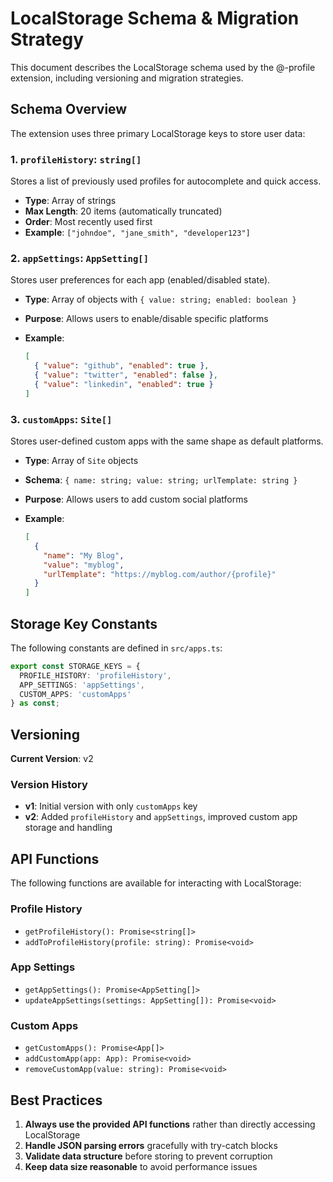 # LocalStorage Schema & Migration Strategy

This document describes the LocalStorage schema used by the @-profile extension, including versioning and migration strategies.

## Schema Overview

The extension uses three primary LocalStorage keys to store user data:

### 1. `profileHistory`: `string[]`

Stores a list of previously used profiles for autocomplete and quick access.

- **Type**: Array of strings
- **Max Length**: 20 items (automatically truncated)
- **Order**: Most recently used first
- **Example**: `["johndoe", "jane_smith", "developer123"]`

### 2. `appSettings`: `AppSetting[]`

Stores user preferences for each app (enabled/disabled state).

- **Type**: Array of objects with `{ value: string; enabled: boolean }`
- **Purpose**: Allows users to enable/disable specific platforms
- **Example**:

  ```json
  [
    { "value": "github", "enabled": true },
    { "value": "twitter", "enabled": false },
    { "value": "linkedin", "enabled": true }
  ]
  ```

### 3. `customApps`: `Site[]`

Stores user-defined custom apps with the same shape as default platforms.

- **Type**: Array of `Site` objects
- **Schema**: `{ name: string; value: string; urlTemplate: string }`
- **Purpose**: Allows users to add custom social platforms
- **Example**:

  ```json
  [
    {
      "name": "My Blog",
      "value": "myblog",
      "urlTemplate": "https://myblog.com/author/{profile}"
    }
  ]
  ```

## Storage Key Constants

The following constants are defined in `src/apps.ts`:

```typescript
export const STORAGE_KEYS = {
  PROFILE_HISTORY: 'profileHistory',
  APP_SETTINGS: 'appSettings',
  CUSTOM_APPS: 'customApps'
} as const;
```

## Versioning

**Current Version**: v2

### Version History

- **v1**: Initial version with only `customApps` key
- **v2**: Added `profileHistory` and `appSettings`, improved custom app storage and handling

## API Functions

The following functions are available for interacting with LocalStorage:

### Profile History

- `getProfileHistory(): Promise<string[]>`
- `addToProfileHistory(profile: string): Promise<void>`

### App Settings

- `getAppSettings(): Promise<AppSetting[]>`
- `updateAppSettings(settings: AppSetting[]): Promise<void>`

### Custom Apps

- `getCustomApps(): Promise<App[]>`
- `addCustomApp(app: App): Promise<void>`
- `removeCustomApp(value: string): Promise<void>`

## Best Practices

1. **Always use the provided API functions** rather than directly accessing LocalStorage
2. **Handle JSON parsing errors** gracefully with try-catch blocks
3. **Validate data structure** before storing to prevent corruption
4. **Keep data size reasonable** to avoid performance issues
